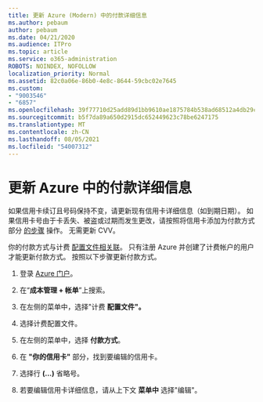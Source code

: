 ```yaml
---
title: 更新 Azure (Modern) 中的付款详细信息
ms.author: pebaum
author: pebaum
ms.date: 04/21/2020
ms.audience: ITPro
ms.topic: article
ms.service: o365-administration
ROBOTS: NOINDEX, NOFOLLOW
localization_priority: Normal
ms.assetid: 82c0a06e-86b0-4e8c-8644-59cbc02e7645
ms.custom:
- "9003546"
- "6857"
ms.openlocfilehash: 39f77710d25add89d1bb9610ae1875784b538ad68512a4db29c1388e53e0fd75
ms.sourcegitcommit: b5f7da89a650d2915dc652449623c78be6247175
ms.translationtype: MT
ms.contentlocale: zh-CN
ms.lasthandoff: 08/05/2021
ms.locfileid: "54007312"
---
```

# <a name="update-payment-details-in-azure"></a>更新 Azure 中的付款详细信息

如果信用卡续订且号码保持不变，请更新现有信用卡详细信息（如到期日期）。 如果信用卡号由于卡丢失、被盗或过期而发生更改，请按照将信用卡添加为付款方式部分 [的步骤](https://docs.microsoft.com/azure/cost-management-billing/manage/change-credit-card?WT.mc_id=Portal-Microsoft_Azure_Support#addcard) 操作。 无需更新 CVV。

你的付款方式与计费 [配置文件相关联](https://docs.microsoft.com/azure/billing/billing-how-to-change-credit-card?WT.mc_id=Portal-Microsoft_Azure_Support#change-payment-method-for-a-billing-profile)。 只有注册 Azure 并创建了计费帐户的用户才能更新付款方式。 按照以下步骤更新付款方式。

1. 登录 [Azure 门户](https://portal.azure.com/)。

2. 在“**成本管理 + 帐单**”上搜索。

3. 在左侧的菜单中，选择"计费 **配置文件"。**

4. 选择计费配置文件。

5. 在左侧的菜单中，选择 **付款方式**。

6. 在 **"你的信用卡"** 部分，找到要编辑的信用卡。
7. 选择行 **(...)** 省略号。

8. 若要编辑信用卡详细信息，请从上下文  **菜单中**  选择"编辑"。
